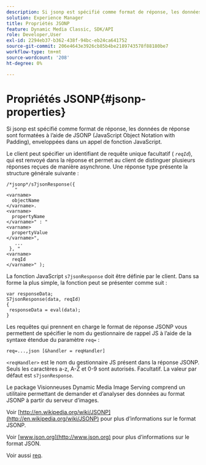 ```yaml
---
description: Si jsonp est spécifié comme format de réponse, les données de réponse sont formatées à l’aide de JSONP (JavaScript Object Notation with Padding), enveloppées dans un appel de fonction JavaScript.
solution: Experience Manager
title: Propriétés JSONP
feature: Dynamic Media Classic, SDK/API
role: Developer,User
exl-id: 2294eb37-b362-438f-94bc-eb24ca641752
source-git-commit: 206e4643e3926cb85b4be2189743578f88180be7
workflow-type: tm+mt
source-wordcount: '208'
ht-degree: 0%

---
```


# Propriétés JSONP{#jsonp-properties}

Si jsonp est spécifié comme format de réponse, les données de réponse sont formatées à l’aide de JSONP (JavaScript Object Notation with Padding), enveloppées dans un appel de fonction JavaScript.

Le client peut spécifier un identifiant de requête unique facultatif ( *`reqId`*), qui est renvoyé dans la réponse et permet au client de distinguer plusieurs réponses reçues de manière asynchrone. Une réponse type présente la structure générale suivante :

```
/*jsonp*/s7jsonResponse({ 
   " 
<varname>
  objectName 
</varname>. 
<varname>
  propertyName 
</varname>" : " 
<varname>
  propertyValue 
</varname>", 
   ... 
 }, " 
<varname>
  reqId 
</varname>" );
```

La fonction JavaScript `s7jsonResponse` doit être définie par le client. Dans sa forme la plus simple, la fonction peut se présenter comme suit :

```
var responseData; 
S7jsonResponse(data, reqId) 
{ 
 responseData = eval(data); 
}
```

Les requêtes qui prennent en charge le format de réponse JSONP vous permettent de spécifier le nom du gestionnaire de rappel JS à l’aide de la syntaxe étendue du paramètre `req=` :

`req=...,json [&handler = reqHandler]`

`<reqHandler>` est le nom du gestionnaire JS présent dans la réponse JSONP. Seuls les caractères a-z, A-Z et 0-9 sont autorisés. Facultatif. La valeur par défaut est `s7jsonResponse`.

Le package Visionneuses Dynamic Media Image Serving comprend un utilitaire permettant de demander et d’analyser des données au format JSONP à partir du serveur d’images.

Voir [http://en.wikipedia.org/wiki/JSONP](http://en.wikipedia.org/wiki/JSONP) pour plus d’informations sur le format JSONP.

Voir [www.json.org](http://www.json.org) pour plus d’informations sur le format JSON.

Voir aussi [req](../../../../../../is-api/http-ref/image-serving-api-ref/c-http-protocol-reference/c-command-reference/r-req/r-req.md#reference-907cdb4a97034db7ad94695f25552e76).

